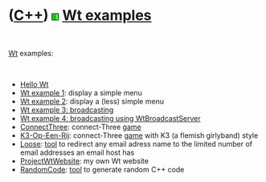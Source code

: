 
 

 

 

 

 

([C++](Cpp.md)) ![Wt](PicWt.png) [Wt examples](CppWtExample.md)
=================================================================

 

[Wt](CppWt.md) examples:

 

-   [Hello Wt](CppHelloWt.md)
-   [Wt example 1](CppWtExample1.md): display a simple menu
-   [Wt example 2](CppWtExample2.md): display a (less) simple menu
-   [Wt example 3: broadcasting](CppWtExample3.md)
-   [Wt example 4: broadcasting using
    WtBroadcastServer](CppWtExample4.md)
-   [ConnectThree](GameConnectThree.md): connect-Three
    [game](Games.md)
-   [K3-Op-Een-Rij](GameK3OpEenRij.md): connect-Three [game](Games.md)
    with K3 (a flemish girlyband) style
-   [Loose](ToolLoose.md): [tool](Tools.md) to redirect any email
    adress name to the limited number of email addresses an email host
    has
-   [ProjectWtWebsite](ProjectWtWebsite.md): my own Wt website
-   [RandomCode](ToolRandomCode.md): [tool](Tools.md) to generate
    random C++ code

 

 

 

 

 

 

